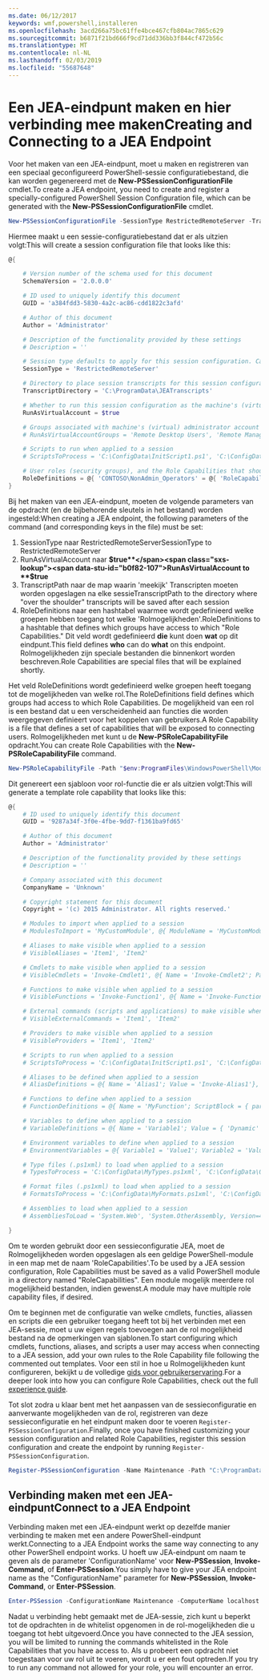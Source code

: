 ```yaml
---
ms.date: 06/12/2017
keywords: wmf,powershell,installeren
ms.openlocfilehash: 3acd266a75bc61ffe4bce467cfb804ac7865c629
ms.sourcegitcommit: b6871f21bd666f9cd71dd336bb3f844cf472b56c
ms.translationtype: MT
ms.contentlocale: nl-NL
ms.lasthandoff: 02/03/2019
ms.locfileid: "55687648"
---
```

# <a name="creating-and-connecting-to-a-jea-endpoint"></a><span data-ttu-id="b0f82-102">Een JEA-eindpunt maken en hier verbinding mee maken</span><span class="sxs-lookup"><span data-stu-id="b0f82-102">Creating and Connecting to a JEA Endpoint</span></span>

<span data-ttu-id="b0f82-103">Voor het maken van een JEA-eindpunt, moet u maken en registreren van een speciaal geconfigureerd PowerShell-sessie configuratiebestand, die kan worden gegenereerd met de **New-PSSessionConfigurationFile** cmdlet.</span><span class="sxs-lookup"><span data-stu-id="b0f82-103">To create a JEA endpoint, you need to create and register a specially-configured PowerShell Session Configuration file, which can be generated with the **New-PSSessionConfigurationFile** cmdlet.</span></span>

```powershell
New-PSSessionConfigurationFile -SessionType RestrictedRemoteServer -TranscriptDirectory "C:\ProgramData\JEATranscripts" -RunAsVirtualAccount -RoleDefinitions @{ 'CONTOSO\NonAdmin_Operators' = @{ RoleCapabilities = 'Maintenance' }} -Path "$env:ProgramData\JEAConfiguration\Demo.pssc"
```

<span data-ttu-id="b0f82-104">Hiermee maakt u een sessie-configuratiebestand dat er als uitzien volgt:</span><span class="sxs-lookup"><span data-stu-id="b0f82-104">This will create a session configuration file that looks like this:</span></span>

```powershell
@{

    # Version number of the schema used for this document
    SchemaVersion = '2.0.0.0'

    # ID used to uniquely identify this document
    GUID = 'a384fdd3-5830-4a2c-ac86-cdd1822c3afd'

    # Author of this document
    Author = 'Administrator'

    # Description of the functionality provided by these settings
    # Description = ''

    # Session type defaults to apply for this session configuration. Can be 'RestrictedRemoteServer' (recommended), 'Empty', or 'Default'
    SessionType = 'RestrictedRemoteServer'

    # Directory to place session transcripts for this session configuration
    TranscriptDirectory = 'C:\ProgramData\JEATranscripts'

    # Whether to run this session configuration as the machine's (virtual) administrator account
    RunAsVirtualAccount = $true

    # Groups associated with machine's (virtual) administrator account
    # RunAsVirtualAccountGroups = 'Remote Desktop Users', 'Remote Management Users'

    # Scripts to run when applied to a session
    # ScriptsToProcess = 'C:\ConfigData\InitScript1.ps1', 'C:\ConfigData\InitScript2.ps1'

    # User roles (security groups), and the Role Capabilities that should be applied to them when applied to a session
    RoleDefinitions = @{ 'CONTOSO\NonAdmin_Operators' = @{ 'RoleCapabilities' = 'Maintenance' } }
}
```

<span data-ttu-id="b0f82-105">Bij het maken van een JEA-eindpunt, moeten de volgende parameters van de opdracht (en de bijbehorende sleutels in het bestand) worden ingesteld:</span><span class="sxs-lookup"><span data-stu-id="b0f82-105">When creating a JEA endpoint, the following parameters of the command (and corresponding keys in the file) must be set:</span></span>

1. <span data-ttu-id="b0f82-106">SessionType naar RestrictedRemoteServer</span><span class="sxs-lookup"><span data-stu-id="b0f82-106">SessionType to RestrictedRemoteServer</span></span>
2. <span data-ttu-id="b0f82-107">RunAsVirtualAccount naar **$true**</span><span class="sxs-lookup"><span data-stu-id="b0f82-107">RunAsVirtualAccount to **$true**</span></span>
3. <span data-ttu-id="b0f82-108">TranscriptPath naar de map waarin 'meekijk' Transcripten moeten worden opgeslagen na elke sessie</span><span class="sxs-lookup"><span data-stu-id="b0f82-108">TranscriptPath to the directory where "over the shoulder" transcripts will be saved after each session</span></span>
4. <span data-ttu-id="b0f82-109">RoleDefinitions naar een hashtabel waarmee wordt gedefinieerd welke groepen hebben toegang tot welke 'Rolmogelijkheden'.</span><span class="sxs-lookup"><span data-stu-id="b0f82-109">RoleDefinitions to a hashtable that defines which groups have access to which "Role Capabilities."</span></span> <span data-ttu-id="b0f82-110">Dit veld wordt gedefinieerd **die** kunt doen **wat** op dit eindpunt.</span><span class="sxs-lookup"><span data-stu-id="b0f82-110">This field defines **who** can do **what** on this endpoint.</span></span> <span data-ttu-id="b0f82-111">Rolmogelijkheden zijn speciale bestanden die binnenkort worden beschreven.</span><span class="sxs-lookup"><span data-stu-id="b0f82-111">Role Capabilities are special files that will be explained shortly.</span></span>

<span data-ttu-id="b0f82-112">Het veld RoleDefinitions wordt gedefinieerd welke groepen heeft toegang tot de mogelijkheden van welke rol.</span><span class="sxs-lookup"><span data-stu-id="b0f82-112">The RoleDefinitions field defines which groups had access to which Role Capabilities.</span></span> <span data-ttu-id="b0f82-113">De mogelijkheid van een rol is een bestand dat u een verscheidenheid aan functies die worden weergegeven definieert voor het koppelen van gebruikers.</span><span class="sxs-lookup"><span data-stu-id="b0f82-113">A Role Capability is a file that defines a set of capabilities that will be exposed to connecting users.</span></span>
<span data-ttu-id="b0f82-114">Rolmogelijkheden met kunt u de **New-PSRoleCapabilityFile** opdracht.</span><span class="sxs-lookup"><span data-stu-id="b0f82-114">You can create Role Capabilities with the **New-PSRoleCapabilityFile** command.</span></span>

```powershell
New-PSRoleCapabilityFile -Path "$env:ProgramFiles\WindowsPowerShell\Modules\DemoModule\RoleCapabilities\Maintenance.psrc"
```

<span data-ttu-id="b0f82-115">Dit genereert een sjabloon voor rol-functie die er als uitzien volgt:</span><span class="sxs-lookup"><span data-stu-id="b0f82-115">This will generate a template role capability that looks like this:</span></span>

```powershell
@{
    # ID used to uniquely identify this document
    GUID = '9287a34f-3f0e-4fbe-9dd7-f1361ba9fd65'

    # Author of this document
    Author = 'Administrator'

    # Description of the functionality provided by these settings
    # Description = ''

    # Company associated with this document
    CompanyName = 'Unknown'

    # Copyright statement for this document
    Copyright = '(c) 2015 Administrator. All rights reserved.'

    # Modules to import when applied to a session
    # ModulesToImport = 'MyCustomModule', @{ ModuleName = 'MyCustomModule'; ModuleVersion = '1.0.0.0'; GUID = '4d30d5f0-cb16-4898-812d-f20a6c596bdf' }

    # Aliases to make visible when applied to a session
    # VisibleAliases = 'Item1', 'Item2'

    # Cmdlets to make visible when applied to a session
    # VisibleCmdlets = 'Invoke-Cmdlet1', @{ Name = 'Invoke-Cmdlet2'; Parameters = @{ Name = 'Parameter1'; ValidateSet = 'Item1', 'Item2' }, @{ Name = 'Parameter2'; ValidatePattern = 'L*' } }

    # Functions to make visible when applied to a session
    # VisibleFunctions = 'Invoke-Function1', @{ Name = 'Invoke-Function2'; Parameters = @{ Name = 'Parameter1'; ValidateSet = 'Item1', 'Item2' }, @{ Name = 'Parameter2'; ValidatePattern = 'L*' } }

    # External commands (scripts and applications) to make visible when applied to a session
    # VisibleExternalCommands = 'Item1', 'Item2'

    # Providers to make visible when applied to a session
    # VisibleProviders = 'Item1', 'Item2'

    # Scripts to run when applied to a session
    # ScriptsToProcess = 'C:\ConfigData\InitScript1.ps1', 'C:\ConfigData\InitScript2.ps1'

    # Aliases to be defined when applied to a session
    # AliasDefinitions = @{ Name = 'Alias1'; Value = 'Invoke-Alias1'}, @{ Name = 'Alias2'; Value = 'Invoke-Alias2'}

    # Functions to define when applied to a session
    # FunctionDefinitions = @{ Name = 'MyFunction'; ScriptBlock = { param($MyInput) $MyInput } }

    # Variables to define when applied to a session
    # VariableDefinitions = @{ Name = 'Variable1'; Value = { 'Dynamic' + 'InitialValue' } }, @{ Name = 'Variable2'; Value = 'StaticInitialValue' }

    # Environment variables to define when applied to a session
    # EnvironmentVariables = @{ Variable1 = 'Value1'; Variable2 = 'Value2' }

    # Type files (.ps1xml) to load when applied to a session
    # TypesToProcess = 'C:\ConfigData\MyTypes.ps1xml', 'C:\ConfigData\OtherTypes.ps1xml'

    # Format files (.ps1xml) to load when applied to a session
    # FormatsToProcess = 'C:\ConfigData\MyFormats.ps1xml', 'C:\ConfigData\OtherFormats.ps1xml'

    # Assemblies to load when applied to a session
    # AssembliesToLoad = 'System.Web', 'System.OtherAssembly, Version=4.0.0.0, Culture=neutral, PublicKeyToken=b03f5f7f11d50a3a'

}
```

<span data-ttu-id="b0f82-116">Om te worden gebruikt door een sessieconfiguratie JEA, moet de Rolmogelijkheden worden opgeslagen als een geldige PowerShell-module in een map met de naam 'RoleCapabilities'.</span><span class="sxs-lookup"><span data-stu-id="b0f82-116">To be used by a JEA session configuration, Role Capabilities must be saved as a valid PowerShell module in a directory named "RoleCapabilities".</span></span> <span data-ttu-id="b0f82-117">Een module mogelijk meerdere rol mogelijkheid bestanden, indien gewenst.</span><span class="sxs-lookup"><span data-stu-id="b0f82-117">A module may have multiple role capability files, if desired.</span></span>

<span data-ttu-id="b0f82-118">Om te beginnen met de configuratie van welke cmdlets, functies, aliassen en scripts die een gebruiker toegang heeft tot bij het verbinden met een JEA-sessie, moet u uw eigen regels toevoegen aan de rol mogelijkheid bestand na de opmerkingen van sjablonen.</span><span class="sxs-lookup"><span data-stu-id="b0f82-118">To start configuring which cmdlets, functions, aliases, and scripts a user may access when connecting to a JEA session, add your own rules to the Role Capability file following the commented out templates.</span></span> <span data-ttu-id="b0f82-119">Voor een stil in hoe u Rolmogelijkheden kunt configureren, bekijkt u de volledige [gids voor gebruikerservaring](http://aka.ms/JEA).</span><span class="sxs-lookup"><span data-stu-id="b0f82-119">For a deeper look into how you can configure Role Capabilities, check out the full [experience guide](http://aka.ms/JEA).</span></span>

<span data-ttu-id="b0f82-120">Tot slot zodra u klaar bent met het aanpassen van de sessieconfiguratie en aanverwante mogelijkheden van de rol, registreren van deze sessieconfiguratie en het eindpunt maken door te voeren `Register-PSSessionConfiguration`.</span><span class="sxs-lookup"><span data-stu-id="b0f82-120">Finally, once you have finished customizing your session configuration and related Role Capabilities, register this session configuration and create the endpoint by running `Register-PSSessionConfiguration`.</span></span>

```powershell
Register-PSSessionConfiguration -Name Maintenance -Path "C:\ProgramData\JEAConfiguration\Demo.pssc"
```

## <a name="connect-to-a-jea-endpoint"></a><span data-ttu-id="b0f82-121">Verbinding maken met een JEA-eindpunt</span><span class="sxs-lookup"><span data-stu-id="b0f82-121">Connect to a JEA Endpoint</span></span>

<span data-ttu-id="b0f82-122">Verbinding maken met een JEA-eindpunt werkt op dezelfde manier verbinding te maken met een andere PowerShell-eindpunt werkt.</span><span class="sxs-lookup"><span data-stu-id="b0f82-122">Connecting to a JEA Endpoint works the same way connecting to any other PowerShell endpoint works.</span></span>
<span data-ttu-id="b0f82-123">U hoeft uw JEA-eindpunt om naam te geven als de parameter 'ConfigurationName' voor **New-PSSession**, **Invoke-Command**, of **Enter-PSSession**.</span><span class="sxs-lookup"><span data-stu-id="b0f82-123">You simply have to give your JEA endpoint name as the "ConfigurationName" parameter for **New-PSSession**, **Invoke-Command**, or **Enter-PSSession**.</span></span>

```powershell
Enter-PSSession -ConfigurationName Maintenance -ComputerName localhost
```

<span data-ttu-id="b0f82-124">Nadat u verbinding hebt gemaakt met de JEA-sessie, zich kunt u beperkt tot de opdrachten in de whitelist opgenomen in de rol-mogelijkheden die u toegang tot hebt uitgevoerd.</span><span class="sxs-lookup"><span data-stu-id="b0f82-124">Once you have connected to the JEA session, you will be limited to running the commands whitelisted in the Role Capabilities that you have access to.</span></span> <span data-ttu-id="b0f82-125">Als u probeert een opdracht niet toegestaan voor uw rol uit te voeren, wordt u er een fout optreden.</span><span class="sxs-lookup"><span data-stu-id="b0f82-125">If you try to run any command not allowed for your role, you will encounter an error.</span></span>